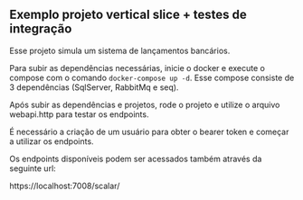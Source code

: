 ## Exemplo projeto vertical slice + testes de integração

Esse projeto simula um sistema de lançamentos bancários.

Para subir as dependências necessárias, inicie o docker e execute o compose com o comando `docker-compose up -d`. Esse compose consiste de 3 dependências (SqlServer, RabbitMq e seq).

Após subir as dependências e projetos, rode o projeto e utilize o arquivo webapi.http para testar os endpoints.

É necessário a criação de um usuário para obter o bearer token e começar a utilizar os endpoints.

Os endpoints disponíveis podem ser acessados também através da seguinte url:

https://localhost:7008/scalar/